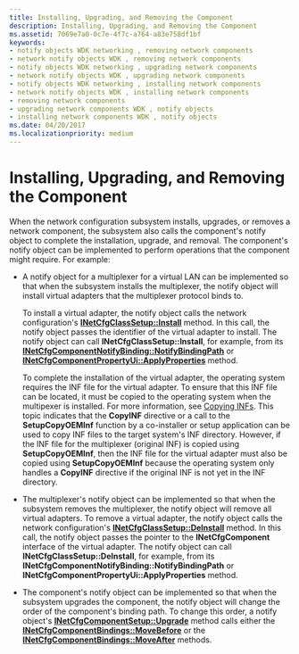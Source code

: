 ```yaml
---
title: Installing, Upgrading, and Removing the Component
description: Installing, Upgrading, and Removing the Component
ms.assetid: 7069e7a0-0c7e-4f7c-a764-a83e758df1bf
keywords:
- notify objects WDK networking , removing network components
- network notify objects WDK , removing network components
- notify objects WDK networking , upgrading network components
- network notify objects WDK , upgrading network components
- notify objects WDK networking , installing network components
- network notify objects WDK , installing network components
- removing network components
- upgrading network components WDK , notify objects
- installing network components WDK , notify objects
ms.date: 04/20/2017
ms.localizationpriority: medium
---
```


# Installing, Upgrading, and Removing the Component





When the network configuration subsystem installs, upgrades, or removes a network component, the subsystem also calls the component's notify object to complete the installation, upgrade, and removal. The component's notify object can be implemented to perform operations that the component might require. For example:

-   A notify object for a multiplexer for a virtual LAN can be implemented so that when the subsystem installs the multiplexer, the notify object will install virtual adapters that the multiplexer protocol binds to.

    To install a virtual adapter, the notify object calls the network configuration's [**INetCfgClassSetup::Install**](https://msdn.microsoft.com/library/windows/hardware/ff547711) method. In this call, the notify object passes the identifier of the virtual adapter to install. The notify object can call **INetCfgClassSetup::Install**, for example, from its [**INetCfgComponentNotifyBinding::NotifyBindingPath**](https://msdn.microsoft.com/library/windows/hardware/ff547731) or [**INetCfgComponentPropertyUi::ApplyProperties**](https://msdn.microsoft.com/library/windows/hardware/ff547741) method.

    To complete the installation of the virtual adapter, the operating system requires the INF file for the virtual adapter. To ensure that this INF file can be located, it must be copied to the operating system when the multipexer is installed. For more information, see [Copying INFs](https://msdn.microsoft.com/library/windows/hardware/ff540117). This topic indicates that the **CopyINF** directive or a call to the **SetupCopyOEMInf** function by a co-installer or setup application can be used to copy INF files to the target system's INF directory. However, if the INF file for the multiplexer (original INF) is copied using **SetupCopyOEMInf**, then the INF file for the virtual adapter must also be copied using **SetupCopyOEMInf** because the operating system only handles a **CopyINF** directive if the original INF is not yet in the INF directory.

-   The multiplexer's notify object can be implemented so that when the subsystem removes the multiplexer, the notify object will remove all virtual adapters. To remove a virtual adapter, the notify object calls the network configuration's [**INetCfgClassSetup::DeInstall**](https://msdn.microsoft.com/library/windows/hardware/ff547710) method. In this call, the notify object passes the pointer to the **INetCfgComponent** interface of the virtual adapter. The notify object can call **INetCfgClassSetup::DeInstall**, for example, from its **INetCfgComponentNotifyBinding::NotifyBindingPath** or **INetCfgComponentPropertyUi::ApplyProperties** method.

-   The component's notify object can be implemented so that when the subsystem upgrades the component, the notify object will change the order of the component's binding path. To change this order, a notify object's [**INetCfgComponentSetup::Upgrade**](https://msdn.microsoft.com/library/windows/hardware/ff547783) method calls either the [**INetCfgComponentBindings::MoveBefore**](https://msdn.microsoft.com/library/windows/hardware/ff547722) or the [**INetCfgComponentBindings::MoveAfter**](https://msdn.microsoft.com/library/windows/hardware/ff547721) methods.

 

 





